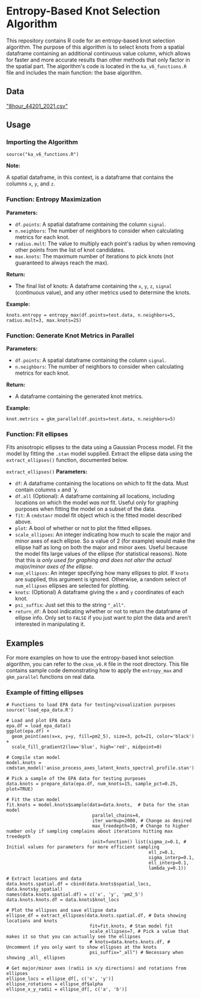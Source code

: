 # Entropy-Based Knot Selection Algorithm

This repository contains R code for an entropy-based knot selection algorithm. The purpose of this algorithm is to select knots from a spatial dataframe containing an additional continuous value column, which allows for faster and more accurate results than other methods that only factor in the spatial part. The algorithm's code is located in the `ka_v6_functions.R` file and includes the main function: the base algorithm.

## Data

["8hour_44201_2021.csv"](https://aqs.epa.gov/aqsweb/airdata/download_files.html#eighthour)

## Usage

### Importing the Algorithm
```
source("ka_v6_functions.R")
```

**Note:**

A spatial dataframe, in this context, is a dataframe that contains the columns `x`, `y`, and `z`.

### Function: Entropy Maximization

**Parameters:**
- `df.points`: A spatial dataframe containing the column `signal`.
- `n.neighbors`: The number of neighbors to consider when calculating metrics for each knot.
- `radius.mult`: The value to multiply each point's radius by when removing other points from the list of knot candidates.
- `max.knots`: The maximum number of iterations to pick knots (not guaranteed to always reach the max).

**Return:**
- The final list of knots: A dataframe containing the `x`, `y`, `z`, `signal` (continuous value), and any other metrics used to determine the knots.

**Example:**
```
knots.entropy = entropy_max(df.points=test.data, n.neighbors=5, radius.mult=3, max.knots=25)
```


### Function: Generate Knot Metrics in Parallel

**Parameters:**
- `df.points`: A spatial dataframe containing the column `signal`.
- `n.neighbors`: The number of neighbors to consider when calculating metrics for each knot.

**Return:**
- A dataframe containing the generated knot metrics.

**Example:**
```
knot.metrics = gkm_parallel(df.points=test.data, n.neighbors=5)
```


### Function: Fit ellipses
Fits anisotropic ellipses to the data using a Gaussian Process model. Fit the model by fitting the `.stan` model supplied. Extract the ellipse data using the `extract_ellipses()` function, documented below.

`extract_ellipses()`
**Parameters:**
- `df`: A dataframe containing the locations on which to fit the data. Must contain columns `x` and `y.
- `df.all` (Optional): A dataframe containing all locations, including locations on which the model _was not_ fit. Useful only for graphing purposes when fitting the model on a subset of the data.
- `fit`: A `cmdstanr` model fit object which is the fitted model described above.
- `plot`: A bool of whether or not to plot the fitted ellipses.
- `scale_ellipses`: An integer indicating how much to scale the major and minor axes of each ellipse. So a value of 2 (for example) would make the ellipse half as long on both the major and minor axes. Useful because the model fits large values of the ellipse (for statistical reasons). Note that this _is only used for graphing and does not alter the actual major/minor axes of the ellipse_.
- `num_ellipses`: An integer specifying how many ellipses to plot. If `knots` are supplied, this argument is ignored. Otherwise, a random select of `num_ellipses` ellipses are selected for plotting.
- `knots`: (Optional) A dataframe giving the `x` and `y` coordinates of each knot.
- `psi_suffix`: Just set this to the string `"_all"`.
- `return_df`: A bool indicating whether or not to return the dataframe of ellipse info. Only set to `FALSE` if you just want to plot the data and aren't interested in manipulating it.

## Examples

For more examples on how to use the entropy-based knot selection algorithm, you can refer to the `cksm_v6.R` file in the root directory. This file contains sample code demonstrating how to apply the `entropy_max` and `gkm_parallel` functions on real data.

### Example of fitting ellipses
```
# Functions to load EPA data for testing/visualization purposes
source('load_epa_data.R')

# Load and plot EPA data
epa.df = load_epa_data()
ggplot(epa.df) +
  geom_point(aes(x=x, y=y, fill=pm2_5), size=3, pch=21, color='black') +
  scale_fill_gradient2(low='blue', high='red', midpoint=0)

# Compile stan model
model.knots = cmdstan_model('aniso_process_axes_latent_knots_spectral_profile.stan')

# Pick a sample of the EPA data for testing purposes
data.knots = prepare_data(epa.df, num_knots=15, sample_pct=0.25, plot=TRUE)

# Fit the stan model
fit.knots = model.knots$sample(data=data.knots,  # Data for the stan model
                                parallel_chains=4,
                                iter_warmup=2000, # Change as desired
                                max_treedepth=10, # Change to higher number only if sampling complains about iterations hitting max treedepth
                                init=function() list(sigma_z=0.1, # Initial values for parameters for more efficient sampling
                                                     ell_z=0.1,
                                                     sigma_interp=0.1,
                                                     ell_interp=0.1,
                                                     lambda_y=0.1))

# Extract locations and data
data.knots.spatial.df = cbind(data.knots$spatial_locs, data.knots$y_spatial)
names(data.knots.spatial.df) = c('x', 'y', 'pm2_5')
data.knots.knots.df = data.knots$knot_locs

# Plot the ellipses and save ellipse data
ellipse_df = extract_ellipses(data.knots.spatial.df, # Data showing locations and knots
                               fit=fit.knots, # Stan model fit
                               scale_ellipses=7, # Pick a value that makes it so that you can actually see the ellipses
                               # knots=data.knots.knots.df, # Uncomment if you only want to show ellipses at the knots
                               psi_suffix="_all") # Necessary when showing _all_ ellipses
                               
# Get major/minor axes (radii in x/y directions) and rotations from ellipses
ellipse_locs = ellipse_df[, c('x', 'y')]
ellipse_rotations = ellipse_df$alpha
ellipse_x_y_radii = ellipse_df[, c('a', 'b')]
```
